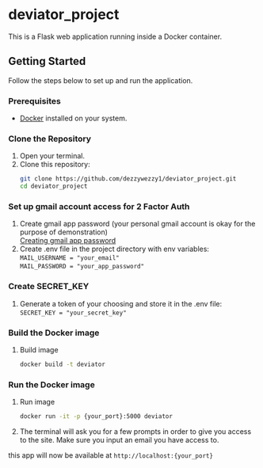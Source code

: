 # deviator_project

This is a Flask web application running inside a Docker container.

## Getting Started

Follow the steps below to set up and run the application.

### Prerequisites

- [Docker](https://www.docker.com/) installed on your system.

### Clone the Repository

1. Open your terminal.
2. Clone this repository:
   ```bash
   git clone https://github.com/dezzywezzy1/deviator_project.git
   cd deviator_project

### Set up gmail account access for 2 Factor Auth
1. Create gmail app password (your personal gmail account is okay for the purpose of demonstration) \
    [Creating gmail app password](https://support.google.com/mail/answer/185833?hl=en)
2. Create .env file in the project directory with env variables: \
    `MAIL_USERNAME = "your_email"`\
    `MAIL_PASSWORD = "your_app_password"`
### Create SECRET_KEY
1. Generate a token of your choosing and store it in the .env file: \
   `SECRET_KEY = "your_secret_key"`

### Build the Docker image
1. Build image
    ```bash
    docker build -t deviator

### Run the Docker image
1. Run image
    ```bash
    docker run -it -p {your_port}:5000 deviator
2. The terminal will ask you for a few prompts in order to give you access to the site. Make sure you input an email you have access to. 

this app will now be available at `http://localhost:{your_port}`
